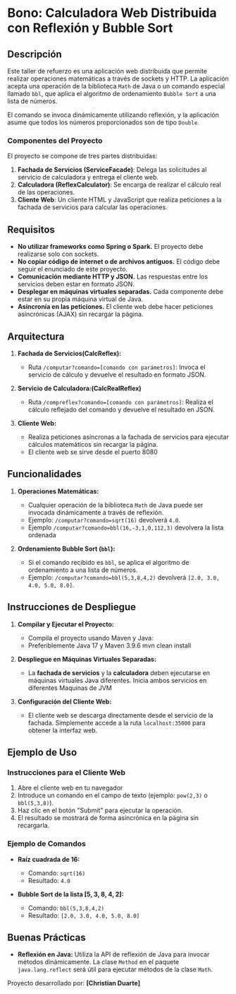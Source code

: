 # Bono: Calculadora Web Distribuida con Reflexión y Bubble Sort

## Descripción

Este taller de refuerzo es una aplicación web distribuida que permite realizar operaciones matemáticas a través de sockets y HTTP. La aplicación acepta una operación de la biblioteca `Math` de Java o un comando especial llamado `bbl`, que aplica el algoritmo de ordenamiento `Bubble Sort` a una lista de números. 

El comando se invoca dinámicamente utilizando reflexión, y la aplicación asume que todos los números proporcionados son de tipo `Double`.

### Componentes del Proyecto
El proyecto se compone de tres partes distribuidas:

1. **Fachada de Servicios (ServiceFacade)**: Delega las solicitudes al servicio de calculadora y entrega el cliente web.
2. **Calculadora (ReflexCalculator)**: Se encarga de realizar el cálculo real de las operaciones.
3. **Cliente Web**: Un cliente HTML y JavaScript que realiza peticiones a la fachada de servicios para calcular las operaciones.

## Requisitos

- **No utilizar frameworks como Spring o Spark.** El proyecto debe realizarse solo con sockets.
- **No copiar código de internet o de archivos antiguos.** El código debe seguir el enunciado de este proyecto.
- **Comunicación mediante HTTP y JSON.** Las respuestas entre los servicios deben estar en formato JSON.
- **Desplegar en máquinas virtuales separadas.** Cada componente debe estar en su propia máquina virtual de Java.
- **Asincronía en las peticiones.** El cliente web debe hacer peticiones asincrónicas (AJAX) sin recargar la página.

## Arquitectura

1. **Fachada de Servicios(CalcReflex):**
   - Ruta `/computar?comando=[comando con parámetros]`: Invoca el servicio de cálculo y devuelve el resultado en formato JSON.

2. **Servicio de Calculadora:(CalcRealReflex)**
   - Ruta `/compreflex?comando=[comando con parámetros]`: Realiza el cálculo reflejado del comando y devuelve el resultado en JSON.

3. **Cliente Web:**
   - Realiza peticiones asíncronas a la fachada de servicios para ejecutar cálculos matemáticos sin recargar la página.
   - El cliente web se sirve desde el puerto 8080

## Funcionalidades

1. **Operaciones Matemáticas:**
   - Cualquier operación de la biblioteca `Math` de Java puede ser invocada dinámicamente a través de reflexión.
   - Ejemplo: `/computar?comando=sqrt(16)` devolverá `4.0`.
   - Ejemplo `/computar?comando=bbl(16,-3,1,0,112,3)` devolvera la lista ordenada

2. **Ordenamiento Bubble Sort (`bbl`):**
   - Si el comando recibido es `bbl`, se aplica el algoritmo de ordenamiento a una lista de números.
   - Ejemplo: `/computar?comando=bbl(5,3,8,4,2)` devolverá `[2.0, 3.0, 4.0, 5.0, 8.0]`.

## Instrucciones de Despliegue

1. **Compilar y Ejecutar el Proyecto:**
   - Compila el proyecto usando Maven y Java:
   - Preferiblemente Java 17 y Maven 3.9.6
     mvn clean install

2. **Despliegue en Máquinas Virtuales Separadas:**
   - La **fachada de servicios** y la **calculadora** deben ejecutarse en máquinas virtuales Java diferentes. Inicia ambos servicios en diferentes Maquinas de JVM

3. **Configuración del Cliente Web:**
   - El cliente web se descarga directamente desde el servicio de la fachada. Simplemente accede a la ruta `localhost:35000` para obtener la interfaz web.

## Ejemplo de Uso

### Instrucciones para el Cliente Web

1. Abre el cliente web en tu navegador 
2. Introduce un comando en el campo de texto (ejemplo: `pow(2,3)` o `bbl(5,3,8)`).
3. Haz clic en el botón "Submit" para ejecutar la operación.
4. El resultado se mostrará de forma asincrónica en la página sin recargarla.

### Ejemplo de Comandos

- **Raíz cuadrada de 16:**
  - Comando: `sqrt(16)`
  - Resultado: `4.0`
  
- **Bubble Sort de la lista [5, 3, 8, 4, 2]:**
  - Comando: `bbl(5,3,8,4,2)`
  - Resultado: `[2.0, 3.0, 4.0, 5.0, 8.0]`

## Buenas Prácticas

- **Reflexión en Java:** Utiliza la API de reflexión de Java para invocar métodos dinámicamente. La clase `Method` en el paquete `java.lang.reflect` será útil para ejecutar métodos de la clase `Math`.

Proyecto desarrollado por: **[Christian Duarte]**


